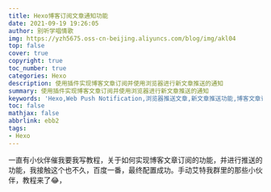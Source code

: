 ```yaml
---
title: Hexo博客订阅文章通知功能
date: 2021-09-19 19:26:05
author: 别听学唱情歌
img: https://yzh5675.oss-cn-beijing.aliyuncs.com/blog/img/akl04
top: false
cover: true
copyright: true
toc_number: true
categories: Hexo
description: 使用插件实现博客文章订阅并使用浏览器进行新文章推送的通知
summary: 使用插件实现博客文章订阅并使用浏览器进行新文章推送的通知
keywords: 'Hexo,Web Push Notification,浏览器推送文章,新文章推送功能,博客文章订阅'
toc: false
mathjax: false
abbrlink: ebb2
tags:
- Hexo
---
```



一直有小伙伴催我要我写教程，关于如何实现博客文章订阅的功能，并进行推送的功能，我接触这个也不久，百度一番，最终配置成功。手动艾特我群里的那些小伙伴，教程来了😂，

